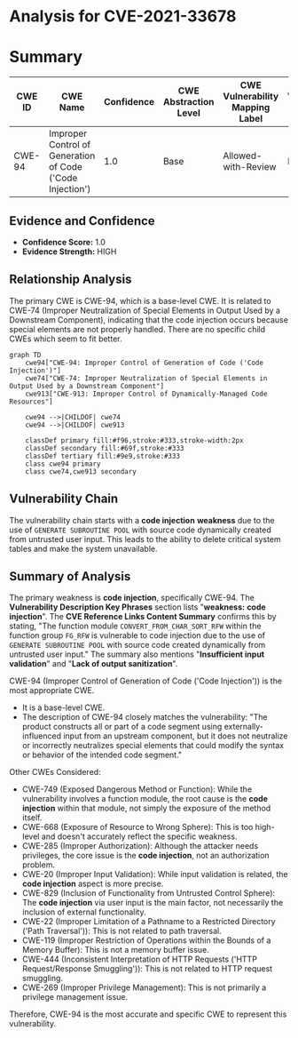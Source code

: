 # Analysis for CVE-2021-33678

# Summary
| CWE ID | CWE Name | Confidence | CWE Abstraction Level | CWE Vulnerability Mapping Label | CWE-Vulnerability Mapping Notes |
|---|---|---|---|---|---|
| CWE-94 | Improper Control of Generation of Code ('Code Injection') | 1.0 | Base | Allowed-with-Review | Primary CWE |

## Evidence and Confidence

*   **Confidence Score:** 1.0
*   **Evidence Strength:** HIGH

## Relationship Analysis
The primary CWE is CWE-94, which is a base-level CWE. It is related to CWE-74 (Improper Neutralization of Special Elements in Output Used by a Downstream Component), indicating that the code injection occurs because special elements are not properly handled. There are no specific child CWEs which seem to fit better.

```mermaid
graph TD
    cwe94["CWE-94: Improper Control of Generation of Code ('Code Injection')"]
    cwe74["CWE-74: Improper Neutralization of Special Elements in Output Used by a Downstream Component"]
    cwe913["CWE-913: Improper Control of Dynamically-Managed Code Resources"]
    
    cwe94 -->|CHILDOF| cwe74
    cwe94 -->|CHILDOF| cwe913
    
    classDef primary fill:#f96,stroke:#333,stroke-width:2px
    classDef secondary fill:#69f,stroke:#333
    classDef tertiary fill:#9e9,stroke:#333
    class cwe94 primary
    class cwe74,cwe913 secondary
```

## Vulnerability Chain
The vulnerability chain starts with a **code injection** **weakness** due to the use of `GENERATE SUBROUTINE POOL` with source code dynamically created from untrusted user input. This leads to the ability to delete critical system tables and make the system unavailable.

## Summary of Analysis
The primary weakness is **code injection**, specifically CWE-94. The **Vulnerability Description Key Phrases** section lists "**weakness:** **code injection**". The **CVE Reference Links Content Summary** confirms this by stating, "The function module `CONVERT_FROM_CHAR_SORT_RFW` within the function group `FG_RFW` is vulnerable to code injection due to the use of `GENERATE SUBROUTINE POOL` with source code created dynamically from untrusted user input." The summary also mentions "**Insufficient input validation**" and "**Lack of output sanitization**".

CWE-94 (Improper Control of Generation of Code ('Code Injection')) is the most appropriate CWE.
- It is a base-level CWE.
- The description of CWE-94 closely matches the vulnerability: "The product constructs all or part of a code segment using externally-influenced input from an upstream component, but it does not neutralize or incorrectly neutralizes special elements that could modify the syntax or behavior of the intended code segment."

Other CWEs Considered:

- CWE-749 (Exposed Dangerous Method or Function): While the vulnerability involves a function module, the root cause is the **code injection** within that module, not simply the exposure of the method itself.
- CWE-668 (Exposure of Resource to Wrong Sphere): This is too high-level and doesn't accurately reflect the specific weakness.
- CWE-285 (Improper Authorization): Although the attacker needs privileges, the core issue is the **code injection**, not an authorization problem.
- CWE-20 (Improper Input Validation): While input validation is related, the **code injection** aspect is more precise.
- CWE-829 (Inclusion of Functionality from Untrusted Control Sphere): The **code injection** via user input is the main factor, not necessarily the inclusion of external functionality.
- CWE-22 (Improper Limitation of a Pathname to a Restricted Directory ('Path Traversal')): This is not related to path traversal.
- CWE-119 (Improper Restriction of Operations within the Bounds of a Memory Buffer): This is not a memory buffer issue.
- CWE-444 (Inconsistent Interpretation of HTTP Requests ('HTTP Request/Response Smuggling')): This is not related to HTTP request smuggling.
- CWE-269 (Improper Privilege Management): This is not primarily a privilege management issue.

Therefore, CWE-94 is the most accurate and specific CWE to represent this vulnerability.